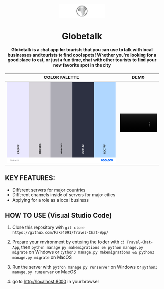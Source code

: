 <div align="center">
  <img style="width: 30%;" src="read-me/globetalk.png" alt="project image">  
  
# **Globetalk**

#### Globetalk is a chat app for tourists that you can use to talk with local businesses and tourists to find cool spots! Whether you're looking for a good place to eat, or just a fun time, chat with other tourists to find your new favorite spot in the city

|                                 COLOR PALETTE                                 |                                             DEMO                                              |
| :---------------------------------------------------------------------------: | :-------------------------------------------------------------------------------------------: |
| <img style="width: 100%;" src="read-me/travel-color.png" alt="Color Palette"> | <video width=100% controls><source src="read-me/demo.mp4" type="video/mp4">DEMO Video</video> |

</div>

## **KEY FEATURES:**

- Different servers for major countries
- Different channels inside of servers for major cities
- Applying for a role as a local business

## **HOW TO USE (Visual Studio Code)**

1. Clone this repository with `git clone https://github.com/Fake4091/Travel-Chat-App/`

2. Prepare your environment by entering the folder with `cd Travel-Chat-App`, then `python manage.py makemigrations && python manage.py migrate` on Windows or `python3 manage.py makemigrations && python3 manage.py migrate` on MacOS

3. Run the server with `python manage.py runserver` on Windows or `python3 manage.py runserver` on MacOS

4. go to <http://localhost:8000> in your browser
